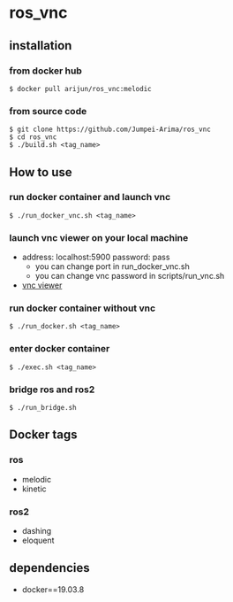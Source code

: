 # ros_vnc

## installation

### from docker hub
```
$ docker pull arijun/ros_vnc:melodic
```

### from source code
```
$ git clone https://github.com/Jumpei-Arima/ros_vnc
$ cd ros_vnc
$ ./build.sh <tag_name>
```

## How to use
### run docker container and launch vnc
```
$ ./run_docker_vnc.sh <tag_name>
```

### launch vnc viewer on your local machine
- address: localhost:5900 password: pass
    - you can change port in run_docker_vnc.sh
    - you can change vnc password in scripts/run_vnc.sh
- [vnc viewer](https://chrome.google.com/webstore/detail/vnc%C2%AE-viewer-for-google-ch/iabmpiboiopbgfabjmgeedhcmjenhbla?utm_source=chrome-ntp-launcher)

### run docker container without vnc
```
$ ./run_docker.sh <tag_name>
```

### enter docker container
```
$ ./exec.sh <tag_name>
```

### bridge ros and ros2
```
$ ./run_bridge.sh
```

## Docker tags
### ros
- melodic
- kinetic

### ros2
- dashing
- eloquent

## dependencies
- docker==19.03.8
